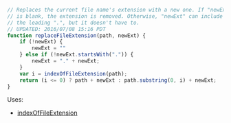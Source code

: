 
```js
// Replaces the current file name's extension with a new one. If "newExt"
// is blank, the extension is removed. Otherwise, "newExt" can include
// the leading ".", but it doesn't have to.
// UPDATED: 2016/07/08 15:16 PDT
function replaceFileExtension(path, newExt) {
	if (!newExt) {
		newExt = ""
	} else if (!newExt.startsWith(".")) {
		newExt = "." + newExt;
	}
	var i = indexOfFileExtension(path);
	return (i <= 0) ? path + newExt : path.substring(0, i) + newExt;
}
```

Uses:
* [indexOfFileExtension](JXA%2FFile%20Name%20Utilities%2FindexOfFileExtension.md)